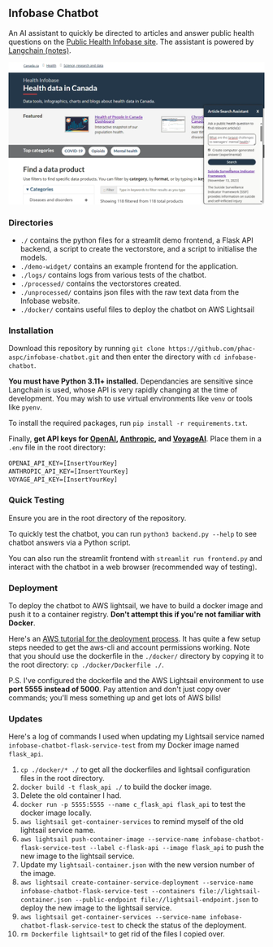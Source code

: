 ## Infobase Chatbot

An AI assistant to quickly be directed to articles and answer public health questions on the [Public Health Infobase site](https://health-infobase.canada.ca). The assistant is powered by [Langchain (notes)](https://docs.google.com/document/d/1D9kfjytOPmmVor2TjIY-LiUrCvEWILbXci5rqbgR84w/edit).

![Infobase chatbot visual overview](./ChatbotPreview.png)

### Directories
- `./` contains the python files for a streamlit demo frontend, a Flask API backend, a script to create the vectorstore, and a script to initialise the models.
- `./demo-widget/` contains an example frontend for the application.
- `./logs/` contains logs from various tests of the chatbot.
- `./processed/` contains the vectorstores created. 
- `./unprocessed/` contains json files with the raw text data from the Infobase website.
- `./docker/` contains useful files to deploy the chatbot on AWS Lightsail

### Installation
Download this repository by running `git clone https://github.com/phac-aspc/infobase-chatbot.git` and then enter the directory with `cd infobase-chatbot`.

**You must have Python 3.11+ installed.** Dependancies are sensitive since Langchain is used, whose API is very rapidly changing at the time of development. You may wish to use virtual environments like `venv` or tools like `pyenv`. 

To install the required packages, run `pip install -r requirements.txt`.

Finally, **get API keys for [OpenAI](https://platform.openai.com), [Anthropic](https://console.anthropic.com), and [VoyageAI](https://voyageai.com)**. Place them in a `.env` file in the root directory:
```.env
OPENAI_API_KEY=[InsertYourKey]
ANTHROPIC_API_KEY=[InsertYourKey]
VOYAGE_API_KEY=[InsertYourKey]
```

### Quick Testing
Ensure you are in the root directory of the repository.

To quickly test the chatbot, you can run `python3 backend.py --help` to see chatbot answers via a Python script. 

You can also run the streamlit frontend with `streamlit run frontend.py` and interact with the chatbot in a web browser (recommended way of testing).

### Deployment
To deploy the chatbot to AWS lightsail, we have to build a docker image and push it to a container registry. **Don't attempt this if you're not familiar with Docker**. 

Here's an [AWS tutorial for the deployment process](://aws.amazon.com/en/tutorials/serve-a-flask-app/). It has quite a few setup steps needed to get the aws-cli and account permissions working. Note that you should use the dockerfile in the `./docker/` directory by copying it to the root directory: `cp ./docker/Dockerfile ./`.

P.S. I've configured the dockerfile and the AWS Lightsail environment to use **port 5555 instead of 5000**. Pay attention and don't just copy over commands; you'll mess something up and get lots of AWS bills!

### Updates
Here's a log of commands I used when updating my Lightsail service named `infobase-chatbot-flask-service-test` from my Docker image named `flask_api`. 
1. `cp ./docker/* ./` to get all the dockerfiles and lightsail configuration files in the root directory.
2. `docker build -t flask_api ./` to build the docker image.
3. Delete the old container I had.
4. `docker run -p 5555:5555 --name c_flask_api flask_api` to test the docker image locally.
5. `aws lightsail get-container-services` to remind myself of the old lightsail service name. 
6. `aws lightsail push-container-image --service-name infobase-chatbot-flask-service-test --label c-flask-api --image flask_api` to push the new image to the lightsail service.
7. Update my `lightsail-container.json` with the new version number of the image.
8. `aws lightsail create-container-service-deployment --service-name infobase-chatbot-flask-service-test --containers file://lightsail-container.json --public-endpoint file://lightsail-endpoint.json` to deploy the new image to the lightsail service.
9. `aws lightsail get-container-services --service-name infobase-chatbot-flask-service-test` to check the status of the deployment.
10. `rm Dockerfile lightsail*` to get rid of the files I copied over.
